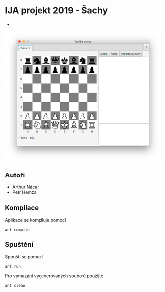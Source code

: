 # IJA projekt 2019 - Šachy
-

![](./game.png)
## Autoři
* Arthur Nácar  
* Petr Hemza

## Kompilace
Aplikace se kompiluje pomocí

    ant compile

## Spuštění    
Spouští se pomocí

    ant run

Pro vymazání vygenerovaných souborů použijte

    ant clean